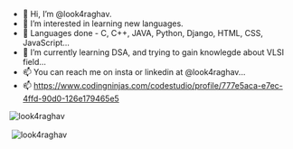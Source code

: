 - 👋 Hi, I’m @look4raghav.
- 👀 I’m interested in learning new languages.
- 🌱 Languages done - C, C++, JAVA, Python, Django, HTML, CSS, JavaScript...
- 🌱 I’m currently learning DSA, and trying to gain knowlegde about VLSI field...
- 📫 You can reach me on insta or linkedin at @look4raghav...
- 📫 https://www.codingninjas.com/codestudio/profile/777e5aca-e7ec-4ffd-90d0-126e179465e5

<p align="left"> <img src="https://komarev.com/ghpvc/?username=look4raghav&label=Profile%20views&color=0e75b6&style=flat" alt="look4raghav" /> </p>

<p>&nbsp;<img align="center" src="https://github-readme-stats.vercel.app/api?username=look4raghav&show_icons=true&locale=en" alt="look4raghav" /></p>
